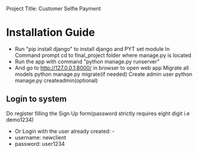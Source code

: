 Project Title: Customer Selfie Payment


<!-- #django webapp --> 

# Installation Guide

* Run "pip install django" to install django and PYT set module
In Command prompt cd to final_project folder where manage.py is located
* Run the app with command "python manage.py runserver" 
* And go to http://127.0.0.1:8000/ in browser to open web app
Migrate all models python manage.py migrate(if needed)
Create admin user python manage.py createadmin(optional)

## Login to system
Do register filling the Sign Up form(password strictly requires eight digit i.e demo1234)
* Or Login with the user already created: -
* username: newclient
* password: user1234


